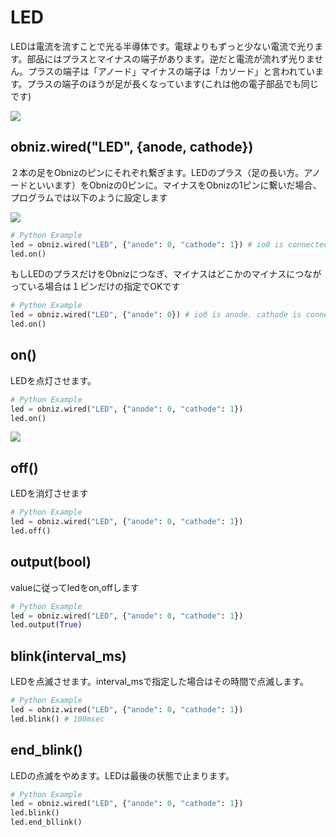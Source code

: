 # LED
LEDは電流を流すことで光る半導体です。電球よりもずっと少ない電流で光ります。部品にはプラスとマイナスの端子があります。逆だと電流が流れず光りません。プラスの端子は「アノード」マイナスの端子は「カソード」と言われています。プラスの端子のほうが足が長くなっています(これは他の電子部品でも同じです)

![](./led.jpg)

## obniz.wired("LED", {anode, cathode})
２本の足をObnizのピンにそれぞれ繋ぎます。LEDのプラス（足の長い方。アノードといいます）をObnizの0ピンに。マイナスをObnizの1ピンに繋いだ場合、プログラムでは以下のように設定します

![](./wired.png)


```Python
# Python Example
led = obniz.wired("LED", {"anode": 0, "cathode": 1}) # io0 is connected to anode, io1 is cathode
led.on()
```

もしLEDのプラスだけをObnizにつなぎ、マイナスはどこかのマイナスにつながっている場合は１ピンだけの指定でOKです

```Python
# Python Example
led = obniz.wired("LED", {"anode": 0}) # io0 is anode. cathode is connected obniz GND other way.
led.on()
```
## on()
LEDを点灯させます。

```Python
# Python Example
led = obniz.wired("LED", {"anode": 0, "cathode": 1})
led.on()
```


![](./led_on.jpg)

## off()
LEDを消灯させます

```Python
# Python Example
led = obniz.wired("LED", {"anode": 0, "cathode": 1})
led.off()
```

## output(bool)
valueに従ってledをon,offします
```Python
# Python Example
led = obniz.wired("LED", {"anode": 0, "cathode": 1})
led.output(True)
```

## blink(interval_ms)
LEDを点滅させます。interval_msで指定した場合はその時間で点滅します。

```Python
# Python Example
led = obniz.wired("LED", {"anode": 0, "cathode": 1})
led.blink() # 100msec
```
## end_blink()
LEDの点滅をやめます。LEDは最後の状態で止まります。

```Python
# Python Example
led = obniz.wired("LED", {"anode": 0, "cathode": 1})
led.blink()
led.end_bllink()
```